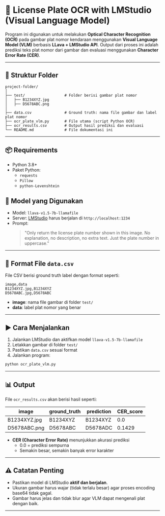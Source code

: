 
# 🚗 License Plate OCR with LMStudio (Visual Language Model)

Program ini digunakan untuk melakukan **Optical Character Recognition (OCR)** pada gambar plat nomor kendaraan menggunakan **Visual Language Model (VLM)** berbasis **LLava + LMStudio API**. Output dari proses ini adalah prediksi teks plat nomor dari gambar dan evaluasi menggunakan **Character Error Rate (CER)**.

---

## 📁 Struktur Folder

```
project-folder/
│
├── test/                  # Folder berisi gambar plat nomor
│   ├── B1234XYZ.jpg
│   ├── D5678ABC.png
│
├── data.csv               # Ground truth: nama file gambar dan label plat nomor
├── ocr_plate_vlm.py       # File utama (script Python OCR)
├── ocr_results.csv        # Output hasil prediksi dan evaluasi
└── README.md              # File dokumentasi ini
```

---

## 📦 Requirements

- Python 3.8+
- Paket Python:
  - `requests`
  - `Pillow`
  - `python-Levenshtein`


## 🧠 Model yang Digunakan

- Model: `llava-v1.5-7b-llamafile`
- Server: [LMStudio](https://lmstudio.ai/) harus berjalan di `http://localhost:1234`
- Prompt:  
  > "Only return the license plate number shown in this image. No explanation, no description, no extra text. Just the plate number in uppercase."

---

## 📄 Format File `data.csv`

File CSV berisi ground truth label dengan format seperti:

```csv
image,data
B1234XYZ.jpg,B1234XYZ
D5678ABC.jpg,D5678ABC
```

- **image**: nama file gambar di folder `test/`
- **data**: label plat nomor yang benar

---

## ▶️ Cara Menjalankan

1. Jalankan LMStudio dan aktifkan model `llava-v1.5-7b-llamafile`
2. Letakkan gambar di folder `test/`
3. Pastikan `data.csv` sesuai format
4. Jalankan program:

```bash
python ocr_plate_vlm.py
```

---

## 📊 Output

File `ocr_results.csv` akan berisi hasil seperti:

| image        | ground_truth | prediction | CER_score |
|--------------|--------------|------------|-----------|
| B1234XYZ.jpg | B1234XYZ     | B1234XYZ   | 0.0       |
| D5678ABC.png | D5678ABC     | D5678ADC   | 0.1429    |

- **CER (Character Error Rate)** menunjukkan akurasi prediksi
  - 0.0 = prediksi sempurna
  - Semakin besar, semakin banyak error karakter

---

## ⚠️ Catatan Penting

- Pastikan model di LMStudio **aktif dan berjalan**.
- Ukuran gambar harus wajar (tidak terlalu besar) agar proses encoding base64 tidak gagal.
- Gambar harus jelas dan tidak blur agar VLM dapat mengenali plat dengan baik.

---
